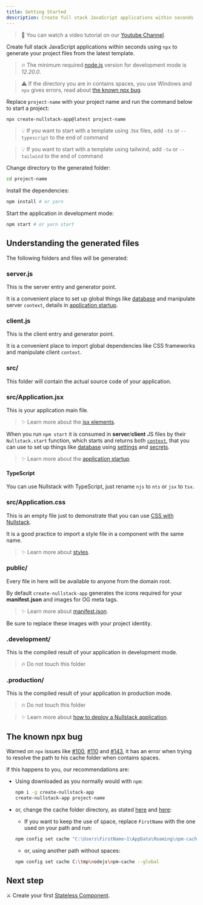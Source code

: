 ```yaml
---
title: Getting Started
description: Create full stack JavaScript applications within seconds 
---
```


> 📌 You can watch a video tutorial on our [Youtube Channel](https://www.youtube.com/watch?v=l23z00GEar8&list=PL5ylYELQy1hyFbguVaShp3XujjdVXLpId).

Create full stack JavaScript applications within seconds using `npx` to generate your project files from the latest template.

> 🔥 The minimum required [node.js](https://nodejs.org) version for development mode is *12.20.0*.

> ⚠ If the directory you are in contains spaces, you use Windows and `npx` gives errors, read about [the known npx bug](#the-known-npx-bug).

Replace `project-name` with your project name and run the command below to start a project: 

```sh
npx create-nullstack-app@latest project-name
```

> 💡 If you want to start with a template using .tsx files, add `-ts` or `--typescript` to the end of command

> 💡 If you want to start with a template using tailwind, add `-tw` or `--tailwind` to the end of command

Change directory to the generated folder:

```sh
cd project-name
```

Install the dependencies:

```sh
npm install # or yarn
```

Start the application in development mode:

```sh
npm start # or yarn start
```

## Understanding the generated files

The following folders and files will be generated:

### server.js

This is the server entry and generator point.

It is a convenient place to set up global things like [database](/how-to-use-mongodb-with-nullstack) and manipulate server `context`, details in [application startup](/application-startup).

### client.js

This is the client entry and generator point.

It is a convenient place to import global dependencies like CSS frameworks and manipulate client `context`.

### src/

This folder will contain the actual source code of your application.

### src/Application.jsx

This is your application main file.

>✨ Learn more about the [jsx elements](/jsx-elements "Nullstack JavaScript").

When you run `npm start` it is consumed in **server**/**client** JS files by their `Nullstack.start` function, which starts and returns both [`context`](/context), that you can use to set up things like [database](/how-to-use-mongodb-with-nullstack) using [settings](/context-settings) and [secrets](/context-secrets).

>✨ Learn more about the [application startup](/application-startup).

#### TypeScript

You can use Nullstack with TypeScript, just rename `njs` to `nts` or `jsx` to `tsx`.

### src/Application.css

This is an empty file just to demonstrate that you can use [CSS with Nullstack](/styles).

It is a good practice to import a style file in a component with the same name.

>✨ Learn more about [styles](/styles).

### public/

Every file in here will be available to anyone from the domain root.

By default `create-nullstack-app` generates the icons required for your **manifest.json** and images for OG meta tags.

>✨ Learn more about [manifest.json](/context-project).

Be sure to replace these images with your project identity.

### .development/

This is the compiled result of your application in development mode.

> 🔥 Do not touch this folder

### .production/

This is the compiled result of your application in production mode.

> 🔥 Do not touch this folder

>✨ Learn more about [how to deploy a Nullstack application](/how-to-deploy-a-nullstack-application).

## The known npx bug

Warned on `npx` issues like [#100](https://github.com/zkat/npx/issues/100), [#110](https://github.com/zkat/npx/issues/110) and [#143](https://github.com/zkat/npx/issues/146), it has an error when trying to resolve the path to his cache folder when contains spaces.

If this happens to you, our recommendations are:

- Using downloaded as you normally would with `npm`:
  ```sh
  npm i -g create-nullstack-app
  create-nullstack-app project-name
  ```

- or, change the cache folder directory, as stated [here](https://github.com/zkat/npx/issues/146#issuecomment-384016791) and [here](https://github.com/zkat/npx/issues/146#issuecomment-384019497):

  - If you want to keep the use of space, replace `FirstName` with the one used on your path and run:
  ```sh
  npm config set cache "C:\Users\FirstName~1\AppData\Roaming\npm-cache" --global
  ```

  - or, using another path without spaces:
  ```sh
  npm config set cache C:\tmp\nodejs\npm-cache --global
  ```

## Next step

⚔ Create your first [Stateless Component](/stateless-components).